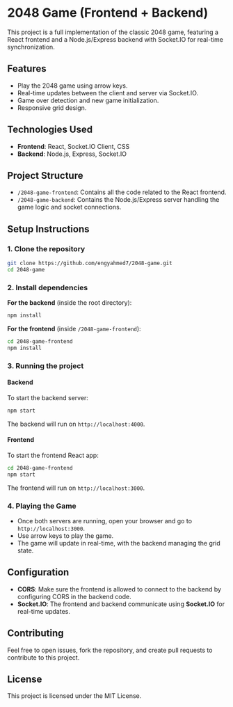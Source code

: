 # 2048 Game (Frontend + Backend)

This project is a full implementation of the classic 2048 game, featuring a React frontend and a Node.js/Express backend with Socket.IO for real-time synchronization.

## Features

- Play the 2048 game using arrow keys.
- Real-time updates between the client and server via Socket.IO.
- Game over detection and new game initialization.
- Responsive grid design.

## Technologies Used

- **Frontend**: React, Socket.IO Client, CSS
- **Backend**: Node.js, Express, Socket.IO

## Project Structure

- `/2048-game-frontend`: Contains all the code related to the React frontend.
- `/2048-game-backend`: Contains the Node.js/Express server handling the game logic and socket connections.

## Setup Instructions

### 1. Clone the repository

```bash
git clone https://github.com/engyahmed7/2048-game.git
cd 2048-game
```

### 2. Install dependencies

**For the backend** (inside the root directory):

```bash
npm install
```

**For the frontend** (inside `/2048-game-frontend`):

```bash
cd 2048-game-frontend
npm install
```

### 3. Running the project

#### Backend

To start the backend server:

```bash
npm start
```

The backend will run on `http://localhost:4000`.

#### Frontend

To start the frontend React app:

```bash
cd 2048-game-frontend
npm start
```

The frontend will run on `http://localhost:3000`.

### 4. Playing the Game

- Once both servers are running, open your browser and go to `http://localhost:3000`.
- Use arrow keys to play the game.
- The game will update in real-time, with the backend managing the grid state.

## Configuration

- **CORS**: Make sure the frontend is allowed to connect to the backend by configuring CORS in the backend code.
- **Socket.IO**: The frontend and backend communicate using **Socket.IO** for real-time updates.

## Contributing

Feel free to open issues, fork the repository, and create pull requests to contribute to this project.

## License

This project is licensed under the MIT License.